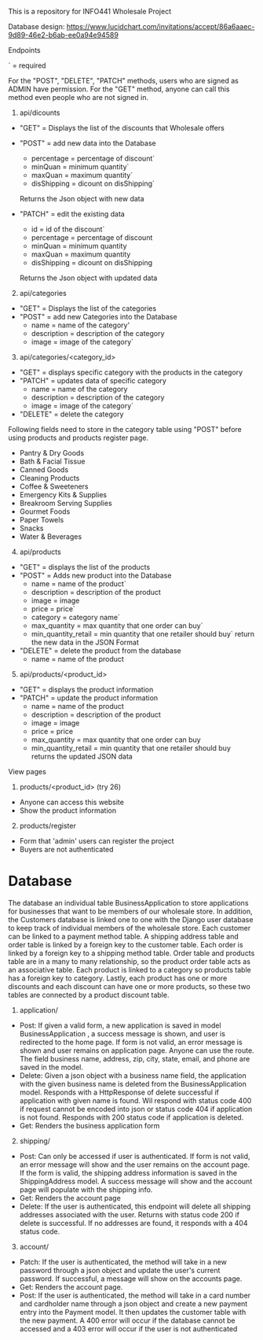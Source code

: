 This is a repository for INFO441 Wholesale Project

Database design: https://www.lucidchart.com/invitations/accept/86a6aaec-9d89-46e2-b6ab-ee0a94e94589


Endpoints

\` = required

For the "POST", "DELETE", "PATCH" methods, users who are signed as ADMIN have permission.
For the "GET" method, anyone can call this method even people who are not signed in.

1. api/dicounts
  * "GET" = Displays the list of the discounts that Wholesale offers
  * "POST" = add new data into the Database
    * percentage = percentage of discount`
    * minQuan = minimum quantity`
    * maxQuan = maximum quantity`
    * disShipping = dicount on disShipping`

    Returns the Json object with new data
  * "PATCH" = edit the existing data
    * id = id of the discount`
    * percentage = percentage of discount
    * minQuan = minimum quantity
    * maxQuan = maximum quantity
    * disShipping = dicount on disShipping

    Returns the Json object with updated data

2. api/categories
  * "GET" = Displays the list of the categories
  * "POST" = add new Categories into the Database
    * name = name of the category'
    * description = description of the category
    * image = image of the category`

3. api/categories/<category_id>
  * "GET" = displays specific category with the products in the category
  * "PATCH" = updates data of specific category
    * name = name of the category
    * description = description of the category
    * image = image of the category`
  * "DELETE" = delete the category

Following fields need to store in the category table using "POST" before using products and products register page.
* Pantry & Dry Goods
* Bath & Facial Tissue
* Canned Goods
* Cleaning Products
* Coffee & Sweeteners
* Emergency Kits & Supplies
* Breakroom Serving Supplies
* Gourmet Foods
* Paper Towels
* Snacks
* Water & Beverages

4. api/products
  * "GET" = displays the list of the products
  * "POST" = Adds new product into the Database
    * name = name of the product`
    * description = description of the product
    * image = image
    * price = price`
    * category = category name`
    * max_quantity = max quantity that one order can buy`
    * min_quantity_retail = min quantity that one retailer should buy`
    return the new data in the JSON Format
  * "DELETE" = delete the product from the database
    * name = name of the product


5. api/products/<product_id>
  * "GET" = displays the product information
  * "PATCH" = update the product information
    * name = name of the product
    * description = description of the product
    * image = image
    * price = price
    * max_quantity = max quantity that one order can buy
    * min_quantity_retail = min quantity that one retailer should buy
    returns the updated JSON data

View pages
1. products/<product_id> (try 26)
  * Anyone can access this website
  * Show the product information
2. products/register
  * Form that 'admin' users can register the project
  * Buyers are not authenticated



# Database
The database an individual table
BusinessApplication to store applications for businesses that want to be members of
our wholesale store. In addition, the Customers database is linked one to one with the
Django user database to keep track of individual members of the wholesale store. Each
customer can be linked to a payment method table. A shipping address table and order table
is linked by a foreign key to the customer table. Each order is linked by a foreign key to
a shipping method table. Order table and products table are in a many to many relationship, so the product order table acts as an associative table. Each product is linked to a category so products table has a foreign key to category. Lastly, each product has one or more discounts and each discount can have one or more products, so these two tables are connected by a product discount table.

1. application/
* Post: If given a valid form, a new application is saved in model BusinessApplication
        , a success message is shown, and user is redirected to the home page. If form
        is not valid, an error message is shown and user remains on application page. Anyone
        can use the route. The field business name, address, zip, city, state, email, and
        phone are saved in the model.
* Delete: Given a json object with a business name field, the application with the given business name
          is deleted from the BusinessApplication model. Responds with a HttpResponse of delete successful
          if application with given name is found. Wil respond with status code 400 if request cannot be encoded
          into json or status code 404 if application is not found. Responds with 200 status code if application is deleted.
* Get: Renders the business application form

2. shipping/
* Post: Can only be accessed if user is authenticated. If form is not valid, an error message will show and the
        user remains on the account page. If the form is valid, the shipping address information is saved in the
        ShippingAddress model. A success message will show and the account page will populate with the shipping info.
* Get: Renders the account page
* Delete: If the user is authenticated, this endpoint will delete all shipping addresses associated with the user.
          Returns with status code 200 if delete is successful. If no addresses are found, it responds with a 404
          status code.
         
3. account/
* Patch: If the user is authenticated, the method will take in a new password through a json object and update the user's current password. If successful, a message will show on the accounts page. 
* Get: Renders the account page.
* Post: If the user is authenticated, the method will take in a card number and cardholder name through a json object and create a new payment entry into the Payment model. It then updates the customer table with the new payment. A 400 error will occur if the database cannot be accessed and a 403 error will occur if the user is not authenticated
